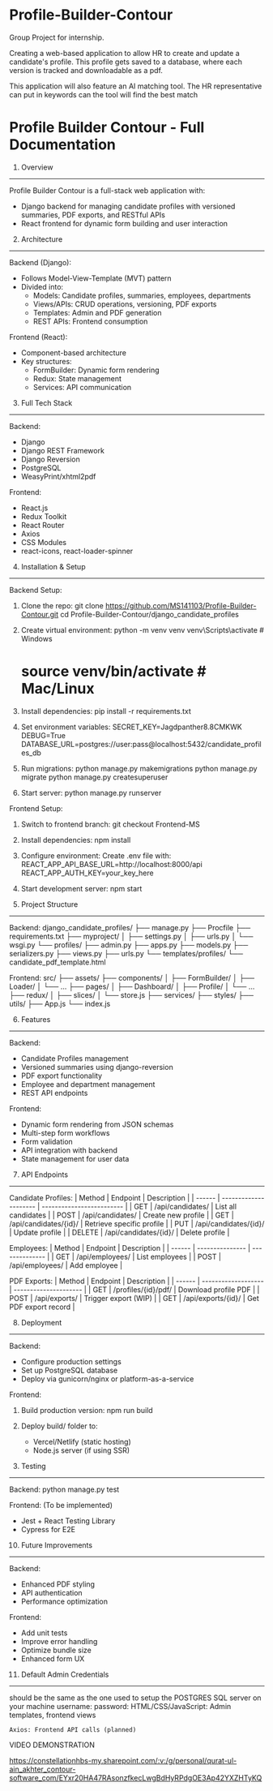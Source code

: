 # Profile-Builder-Contour
Group Project for internship.

Creating a web-based application to allow HR to create and update a candidate's profile. This profile gets saved to a database, where each version is tracked and downloadable as a pdf.

This application will also feature an AI matching tool. The HR representative can put in keywords can the tool will find the best match

Profile Builder Contour - Full Documentation
===========================================

1. Overview
----------
Profile Builder Contour is a full-stack web application with:
- Django backend for managing candidate profiles with versioned summaries, PDF exports, and RESTful APIs
- React frontend for dynamic form building and user interaction

2. Architecture
--------------
Backend (Django):
- Follows Model-View-Template (MVT) pattern
- Divided into:
  * Models: Candidate profiles, summaries, employees, departments
  * Views/APIs: CRUD operations, versioning, PDF exports
  * Templates: Admin and PDF generation
  * REST APIs: Frontend consumption

Frontend (React):
- Component-based architecture
- Key structures:
  * FormBuilder: Dynamic form rendering
  * Redux: State management
  * Services: API communication

3. Full Tech Stack
-----------------
Backend:
- Django
- Django REST Framework
- Django Reversion
- PostgreSQL
- WeasyPrint/xhtml2pdf

Frontend:
- React.js
- Redux Toolkit
- React Router
- Axios
- CSS Modules
- react-icons, react-loader-spinner

4. Installation & Setup
----------------------

Backend Setup:
1. Clone the repo:
   git clone https://github.com/MS141103/Profile-Builder-Contour.git
   cd Profile-Builder-Contour/django_candidate_profiles

2. Create virtual environment:
   python -m venv venv
   venv\Scripts\activate    # Windows
   # source venv/bin/activate  # Mac/Linux

3. Install dependencies:
   pip install -r requirements.txt

4. Set environment variables:
   SECRET_KEY=Jagdpanther8.8CMKWK
   DEBUG=True
   DATABASE_URL=postgres://user:pass@localhost:5432/candidate_profiles_db

5. Run migrations:
   python manage.py makemigrations
   python manage.py migrate
   python manage.py createsuperuser

6. Start server:
   python manage.py runserver

Frontend Setup:
1. Switch to frontend branch:
   git checkout Frontend-MS

2. Install dependencies:
   npm install

3. Configure environment:
   Create .env file with:
   REACT_APP_API_BASE_URL=http://localhost:8000/api
   REACT_APP_AUTH_KEY=your_key_here

4. Start development server:
   npm start

5. Project Structure
-------------------
Backend:
django_candidate_profiles/
├── manage.py
├── Procfile
├── requirements.txt
├── myproject/
│   ├── settings.py
│   ├── urls.py
│   └── wsgi.py
└── profiles/
    ├── admin.py
    ├── apps.py
    ├── models.py
    ├── serializers.py
    ├── views.py
    ├── urls.py
    └── templates/profiles/
        └── candidate_pdf_template.html

Frontend:
src/
├── assets/
├── components/
│   ├── FormBuilder/
│   ├── Loader/
│   └── ...
├── pages/
│   ├── Dashboard/
│   ├── Profile/
│   └── ...
├── redux/
│   ├── slices/
│   └── store.js
├── services/
├── styles/
├── utils/
├── App.js
└── index.js

6. Features
----------
Backend:
- Candidate Profiles management
- Versioned summaries using django-reversion
- PDF export functionality
- Employee and department management
- REST API endpoints

Frontend:
- Dynamic form rendering from JSON schemas
- Multi-step form workflows
- Form validation
- API integration with backend
- State management for user data

7. API Endpoints
---------------
Candidate Profiles:
| Method | Endpoint              | Description               |
| ------ | --------------------- | ------------------------- |
| GET    | /api/candidates/      | List all candidates       |
| POST   | /api/candidates/      | Create new profile        |
| GET    | /api/candidates/{id}/ | Retrieve specific profile |
| PUT    | /api/candidates/{id}/ | Update profile            |
| DELETE | /api/candidates/{id}/ | Delete profile            |

Employees:
| Method | Endpoint        | Description    |
| ------ | --------------- | -------------- |
| GET    | /api/employees/ | List employees |
| POST   | /api/employees/ | Add employee   |

PDF Exports:
| Method | Endpoint            | Description           |
| ------ | ------------------- | --------------------- |
| GET    | /profiles/{id}/pdf/ | Download profile PDF  |
| POST   | /api/exports/       | Trigger export (WIP)  |
| GET    | /api/exports/{id}/  | Get PDF export record |

8. Deployment
------------
Backend:
- Configure production settings
- Set up PostgreSQL database
- Deploy via gunicorn/nginx or platform-as-a-service

Frontend:
1. Build production version:
   npm run build
2. Deploy build/ folder to:
   - Vercel/Netlify (static hosting)
   - Node.js server (if using SSR)

9. Testing
---------
Backend:
python manage.py test

Frontend:
(To be implemented)
- Jest + React Testing Library
- Cypress for E2E

10. Future Improvements
----------------------
Backend:
- Enhanced PDF styling
- API authentication
- Performance optimization

Frontend:
- Add unit tests
- Improve error handling
- Optimize bundle size
- Enhanced form UX

11. Default Admin Credentials
----------------------------
should be the same as the one used to setup the POSTGRES SQL server on your machine
username: 
password: 
    HTML/CSS/JavaScript: Admin templates, frontend views
    
    Axios: Frontend API calls (planned)

VIDEO DEMONSTRATION

https://constellationhbs-my.sharepoint.com/:v:/g/personal/qurat-ul-ain_akhter_contour-software_com/EYxr20HA47RAsonzfkecLwgBdHyRPdgOE3Ap42YXZHTyKQ
